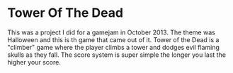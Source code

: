 Tower Of The Dead
==============

This was a project I did for a gamejam in October 2013. The theme was Halloween and this is th game that came out of it.
Tower of the Dead is a "climber" game where the player climbs a tower and dodges evil flaming skulls as they fall. The 
score system is super simple the longer you last the higher your score. 

